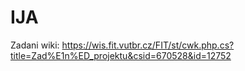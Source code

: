 # IJA
Zadani wiki:
https://wis.fit.vutbr.cz/FIT/st/cwk.php.cs?title=Zad%E1n%ED_projektu&csid=670528&id=12752
